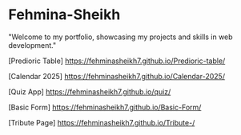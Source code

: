 # Fehmina-Sheikh
"Welcome to my portfolio, showcasing my projects and skills in web development."

[Predioric Table] https://fehminasheikh7.github.io/Predioric-table/

[Calendar 2025] https://fehminasheikh7.github.io/Calendar-2025/

[Quiz App] https://fehminasheikh7.github.io/quiz/

[Basic Form] https://fehminasheikh7.github.io/Basic-Form/

[Tribute Page] https://fehminasheikh7.github.io/Tribute-/
